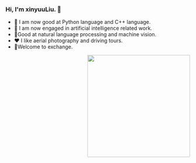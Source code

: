 ### Hi, I'm xinyuuLiu. 👋

- 🔭 I am now good at Python language and C++ language.
- 🌱 I am now engaged in artificial intelligence related work. 
- 🤔Good at natural language processing and machine vision.
- ❤️ I like aerial photography and driving tours.
- 💬Welcome to exchange.
<img align="right" height="280" src="https://pic2.zhimg.com/v2-28020003d4a493c78d8202ba6c35f179_b.webp">


</div>

